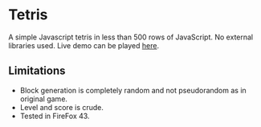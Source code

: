 Tetris
===========

A simple Javascript tetris in less than 500 rows of JavaScript.
No external libraries used. 
Live demo can be played [here](http://gamgi.github.io/js-tetris/).

Limitations
-----------
 * Block generation is completely random and not pseudorandom as in original game.
 * Level and score is crude.
 * Tested in FireFox 43.


